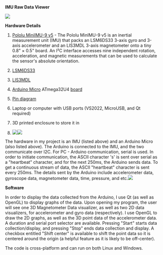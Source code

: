 **IMU Raw Data Viewer**

![](https://lh7-us.googleusercontent.com/VE2ytwLFz0I69gcEvYXbgNsK0DoYbCqCIzzlx-KTBdqd08zij-B5oAZ-A_UR2ZvyP8J0sNvM_2_9cc9Ncns4w_7qlseGwNlpT_qGot8fJ_VUnx2Bw9UlP-6r48kp7mGxd31M6Jkxhe4KVlUb3DGGHw0)

**Hardware Details**

1.  [Pololu MiniIMU-9 v5](https://www.pololu.com/product/2738) - The Pololu MinIMU-9 v5 is an inertial measurement unit (IMU) that packs an LSM6DS33 3-axis gyro and 3-axis accelerometer and an LIS3MDL 3-axis magnetometer onto a tiny 0.8" × 0.5" board. An I²C interface accesses nine independent rotation, acceleration, and magnetic measurements that can be used to calculate the sensor's absolute orientation. 

1.  [LSM6DS33](https://www.pololu.com/file/0J1087/LSM6DS33.pdf)

2.  [LIS3MDL](https://www.pololu.com/file/0J1089/LIS3MDL.pdf)

3.  [Arduino Micro](https://store-usa.arduino.cc/products/arduino-micro?selectedStore=us)  ATmega32U4 [board](https://www.amazon.com/gp/product/B01MTU9GOB/ref=ppx_yo_dt_b_search_asin_title?ie=UTF8&psc=1)

1.  [Pin diagram](https://learn.sparkfun.com/tutorials/pro-micro--fio-v3-hookup-guide/hardware-overview-pro-micro)

5.  Laptop or computer with USB ports (VS2022, MicroUSB, and Qt required)

6.  3D printed enclosure to store it in

1.  ![](https://lh7-us.googleusercontent.com/OORIYneItNuhYiXt-bnhNqCiOupW358WDkaBLmw3khtBDzl19YBrjw7ReTe0eNoHQDH9zksktirXFVUBbx67qZ5AO4Mc4U-NDaImcvESPfCp3Msl57-6yLjLP2rO7ZwLySVXz6SCB5es0GxvC21z8ZU)![](https://lh7-us.googleusercontent.com/2tD8LRsMqavOjRPm2mt8B__zDEfcz9xVoQZN4YD4yIdWp2rV9G6PYbpEBDWa4VeryB1QZNedwKWxj2olhoLgrxZZ-PkZ5v0rThOLJHpJiNl1UsUw00AwmIupRvsl94tjMwnx0M8qgwzIGB_6icLLcLk)

The hardware in my project is an IMU (listed above) and an Arduino Micro (also listed above). The Arduino is connected to the IMU, and the two communicate over I2C. For PC - Arduino communication, serial is used. In order to initiate communication, the ASCII character 's' is sent over serial as a "heartbeat" character, and for the next 250ms, the Arduino sends data. To get a continuous stream of data, the ASCII "heartbeat" character is sent every 250ms. The details sent by the Arduino include accelerometer data, gyroscope data, magnetometer data, time, pressure, and etc.![](https://lh7-us.googleusercontent.com/AbHI_VeDT2FO0-LAwEZcFkP2HN6XLgMbzGA5gu8ve3fpkjpm75kSeJIRZb_UKRC10KPGVjNl0-z-8WXzjFRpO4GMws9ej7K8uwMQzIIERRbIgsj9wxZ64axqsRef683WwIHVhzLNuHaZgozAzKJBuI0)

**Software**

In order to display the data collected from the Arduino, I use Qt (as well as OpenGL) to display graphs of the data. Upon opening my program, the user will see one 3D Magnetometer Data visualizer, as well as two 2D data visualizers, for accelerometer and gyro data (respectively). I use OpenGL to draw the 2D graphs, as well as the 3D point data of the accelerometer data. A duration and serial port selector are available. Pressing "Start" starts data collection/display, and pressing "Stop" ends data collection and display. A checkbox entitled "Shift center" is available to shift the point data so it is centered around the origin (a helpful feature as it is likely to be off-center).

The code is cross-platform and can run on both Linux and Windows.

